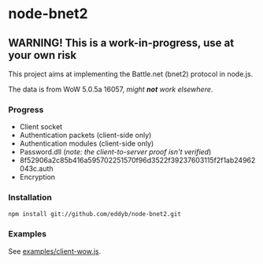# node-bnet2
## WARNING! This is a work-in-progress, use at your own risk
This project aims at implementing the Battle.net (bnet2) protocol in node.js.

The data is from WoW 5.0.5a 16057, _might **not** work elsewhere_.

### Progress
* Client socket
* Authentication packets (client-side only)
* Authentication modules (client-side only)
 * Password.dll (*note: the client-to-server proof isn't verified*)
  * 8f52906a2c85b416a595702251570f96d3522f39237603115f2f1ab24962043c.auth
* Encryption

### Installation
```sh
npm install git://github.com/eddyb/node-bnet2.git
```

### Examples
See [examples/client-wow.js](https://github.com/eddyb/node-bnet2/blob/master/examples/client-wow.js).
